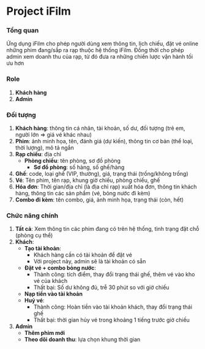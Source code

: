 # Project iFilm
### Tổng quan
Ứng dụng iFilm cho phép người dùng xem thông tin, lịch chiếu, đặt vé online những phim đang/sắp ra rạp thuộc hệ thống iFilm. Đồng thời cho phép admin xem doanh thu của rạp, từ đó đưa ra những chiến lược vận hành tối ưu hơn
### Role
1. **Khách hàng**
2. **Admin**
### Đối tượng
1. **Khách hàng**: thông tin cá nhân, tài khoản, số dư, đối tượng (trẻ em, người lớn => giá vé khác nhau)
2. **Phim**: ảnh minh họa, tên, đánh giá (dự kiến), thông tin cơ bản (thể loại, thời lượng), mô tả ngắn
3. **Rạp chiếu**: địa chỉ 
   - **Phòng chiếu**: tên phòng, sơ đồ phòng
      - **Sơ đồ phòng**: số hàng, số ghế/hàng
4. **Ghế**: code, loại ghế (VIP, thường), giá, trạng thái (trống/không trống)
5. **Vé**: Tên phim, tên rạp, khung giờ chiếu, phòng chiếu, ghế
6. **Hóa đơn**: Thời gian/địa chỉ (là địa chỉ rạp) xuất hóa đơn, thông tin khách hàng, thông tin các sản phẩm (vé, bỏng nước đi kèm)
7. **Combo đi kèm**: tên combo, giá, ảnh minh họa, trạng thái (còn, hết)
### Chức năng chính
1. **Tất cả**: Xem thông tin các phim đang có trên hệ thống, tình trạng đặt chỗ (phòng cụ thể)
2. **Khách**:
   - **Tạo tài khoản**:
      - Khách hàng cần có tài khoản để đặt vé
      - Với project này, admin sẽ là tài khoản có sẵn 
   - **Đặt vé + combo bỏng nước**:
      - Thành công: tích điểm, thay đổi trạng thái ghế, thêm vé vào kho vé của khách
      - Thất bại: Số dư không đủ, trễ 30 phút so với giờ chiếu
   - **Nạp tiền vào tài khoản**
   - **Huỷ vé**: 
      - Thành công: Hoàn tiền vào tài khoản khách, thay đổi trạng thái ghế
      - Thất bại: thời gian hủy vé trong khoảng 1 tiếng trước giờ chiếu
3. **Admin**
   - **Thêm phim mới**
   - **Theo dõi doanh thu**: lựa chọn khung thời gian
